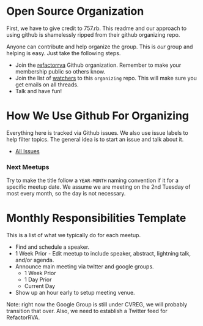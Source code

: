 # Open Source Organization
First, we have to give credit to 757.rb.  This readme and our approach to using github is shamelessly ripped from their github organizing repo.

Anyone can contribute and help organize the group. This is *our* group and helping is easy. Just take the following steps.

* Join the [refactorrva](https://github.com/refactorrva) Github organization. Remember to make your membership public so others know.
* Join the list of [watchers](https://github.com/refactorrva/organization/watchers) to this `organizing` repo. This will make sure you get emails on all threads.
* Talk and have fun!


# How We Use Github For Organizing

Everything here is tracked via Github issues. We also use issue labels to help filter topics. The general idea is to start an issue and talk about it.

* [All Issues](https://github.com/refactorrva/organization/issues?state=open)

### Next Meetups

Try to make the title follow a `YEAR-MONTH` naming convention if it for a specific meetup date. We assume we are meeting on the 2nd Tuesday of most every month, so the day is not necessary.  


# Monthly Responsibilities Template

This is a list of what we typically do for each meetup.

* Find and schedule a speaker.
* 1 Week Prior - Edit meetup to include speaker, abstract, lightning talk, and/or agenda.
* Announce main meeting via twitter and google groups.
  * 1 Week Prior
  * 1 Day Prior
  * Current Day
* Show up an hour early to setup meeting venue.

Note: right now the Google Group is still under CVREG, we will probably transition that over.  Also, we need to establish a Twitter feed for RefactorRVA.
